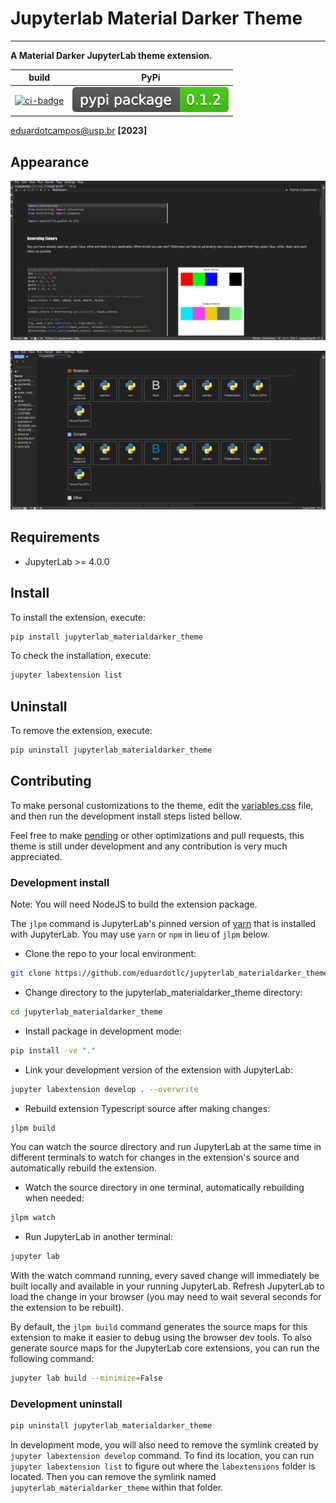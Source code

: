 # Jupyterlab Material Darker Theme

---

**A Material Darker JupyterLab theme extension.**

|       build       |         PyPi          |
| :---------------: | :-------------------: |
| [![ci-badge]][ci] | [![pypi-badge]][pypi] |

[ci-badge]: https://github.com/eduardotlc/jupyterlab_materialdarker_theme/workflows/Build/badge.svg
[ci]: https://github.com/eduardotlc/jupyterlab_materialdarker_theme/actions/workflows/build.yml
[pypi-badge]: ./images/badge_pypi.svg
[pypi]: https://badge.fury.io/py/jupyterlab-materialdarker-theme

<eduardotcampos@usp.br> **[2023]**

## Appearance

![Example 1](./images/jupyterlab_materialdarker_1.png)

![Example 2](./images/jupyterlab_materialdarker_2.png)

## Requirements

- JupyterLab >= 4.0.0

## Install

To install the extension, execute:

```bash
pip install jupyterlab_materialdarker_theme
```

To check the installation, execute:

```bash
jupyter labextension list
```

## Uninstall

To remove the extension, execute:

```bash
pip uninstall jupyterlab_materialdarker_theme
```

## Contributing

To make personal customizations to the theme, edit the [variables.css](./style/variables.css) file, and then run the development install steps listed bellow.

Feel free to make [pending](./TODO.md) or other optimizations and pull requests, this theme is still under development and any contribution is very much appreciated.

### Development install

Note: You will need NodeJS to build the extension package.

The `jlpm` command is JupyterLab's pinned version of
[yarn](https://yarnpkg.com/) that is installed with JupyterLab. You may use
`yarn` or `npm` in lieu of `jlpm` below.

- Clone the repo to your local environment:

```bash
git clone https://github.com/eduardotlc/jupyterlab_materialdarker_theme
```

- Change directory to the jupyterlab_materialdarker_theme directory:

```bash
cd jupyterlab_materialdarker_theme
```

- Install package in development mode:

```bash
pip install -ve "."
```

- Link your development version of the extension with JupyterLab:

```bash
jupyter labextension develop . --overwrite
```

- Rebuild extension Typescript source after making changes:

```bash
jlpm build
```

You can watch the source directory and run JupyterLab at the same time in different terminals to watch for changes in the extension's source and automatically rebuild the extension.

- Watch the source directory in one terminal, automatically rebuilding when needed:

```bash
jlpm watch
```

- Run JupyterLab in another terminal:

```bash
jupyter lab
```

With the watch command running, every saved change will immediately be built locally and available in your running JupyterLab. Refresh JupyterLab to load the change in your browser (you may need to wait several seconds for the extension to be rebuilt).

By default, the `jlpm build` command generates the source maps for this extension to make it easier to debug using the browser dev tools. To also generate source maps for the JupyterLab core extensions, you can run the following command:

```bash
jupyter lab build --minimize=False
```

### Development uninstall

```bash
pip uninstall jupyterlab_materialdarker_theme
```

In development mode, you will also need to remove the symlink created by `jupyter labextension develop`
command. To find its location, you can run `jupyter labextension list` to figure out where the `labextensions`
folder is located. Then you can remove the symlink named `jupyterlab_materialdarker_theme` within that folder.
